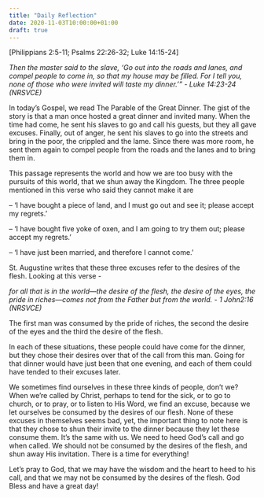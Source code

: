 ```yaml
---
title: "Daily Reflection"
date: 2020-11-03T10:00:00+01:00
draft: true
---
```


[Philippians 2:5-11; Psalms 22:26-32; Luke 14:15-24]

_Then the master said to the slave, ‘Go out into the roads and lanes, and compel people to come in, so that my house may be filled. For I tell you, none of those who were invited will taste my dinner.’” - Luke 14:23-24 (NRSVCE)_

In today’s Gospel, we read The Parable of the Great Dinner. The gist of the story is that a man once hosted a great dinner and invited many. When the time had come, he sent his slaves to go and call his guests, but they all gave excuses. Finally, out of anger, he sent his slaves to go into the streets and bring in the poor, the crippled and the lame. Since there was more room, he sent them again to compel people from the roads and the lanes and to bring them in.

This passage represents the world and how we are too busy with the pursuits of this world, that we shun away the Kingdom. The three people mentioned in this verse who said they cannot make it are

– ‘I have bought a piece of land, and I must go out and see it; please accept my regrets.’

– ‘I have bought five yoke of oxen, and I am going to try them out; please accept my regrets.’

– ‘I have just been married, and therefore I cannot come.’

St. Augustine writes that these three excuses refer to the desires of the flesh. Looking at this verse -

_for all that is in the world—the desire of the flesh, the desire of the eyes, the pride in riches—comes not from the Father but from the world. - 1 John2:16 (NRSVCE)_

The first man was consumed by the pride of riches, the second the desire of the eyes and the third the desire of the flesh.

In each of these situations, these people could have come for the dinner, but they chose their desires over that of the call from this man. Going for that dinner would have just been that one evening, and each of them could have tended to their excuses later.

We sometimes find ourselves in these three kinds of people, don’t we? When we’re called by Christ, perhaps to tend for the sick, or to go to church, or to pray, or to listen to His Word, we find an excuse, because we let ourselves be consumed by the desires of our flesh. None of these excuses in themselves seems bad, yet, the important thing to note here is that they chose to shun their invite to the dinner because they let these consume them. It’s the same with us. We need to heed God’s call and go when called. We should not be consumed by the desires of the flesh, and shun away His invitation. There is a time for everything!

Let’s pray to God, that we may have the wisdom and the heart to heed to his call, and that we may not be consumed by the desires of the flesh. God Bless and have a great day!